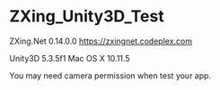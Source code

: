 # ZXing_Unity3D_Test

ZXing.Net 0.14.0.0
https://zxingnet.codeplex.com

Unity3D 5.3.5f1
Mac OS X 10.11.5 

You may need camera permission when test your app.
